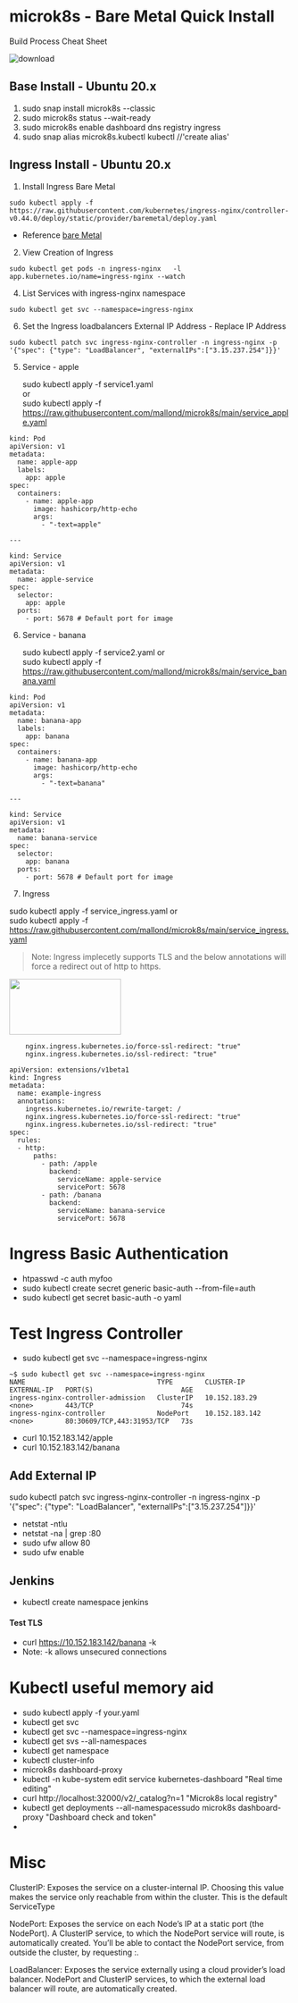 

# microk8s - Bare Metal Quick Install
Build Process Cheat Sheet  

![download](https://user-images.githubusercontent.com/993459/111545821-ea5d5880-8733-11eb-9352-d22f812e9fb0.png)

## Base Install - Ubuntu 20.x
1. sudo snap install microk8s --classic
2. sudo microk8s status --wait-ready
3. sudo microk8s enable dashboard dns registry ingress
4. sudo snap alias microk8s.kubectl kubectl    //'create alias'

## Ingress Install - Ubuntu 20.x

1. Install Ingress Bare Metal
```
sudo kubectl apply -f https://raw.githubusercontent.com/kubernetes/ingress-nginx/controller-v0.44.0/deploy/static/provider/baremetal/deploy.yaml
```
- Reference [bare Metal](https://kubernetes.github.io/ingress-nginx/deploy/#bare-metal)

2. View Creation of Ingress
```
sudo kubectl get pods -n ingress-nginx   -l app.kubernetes.io/name=ingress-nginx --watch
```
4. List Services with ingress-nginx namespace
```
sudo kubectl get svc --namespace=ingress-nginx
```
6. Set the Ingress loadbalancers External IP Address - Replace IP Address
```
sudo kubectl patch svc ingress-nginx-controller -n ingress-nginx -p '{"spec": {"type": "LoadBalancer", "externalIPs":["3.15.237.254"]}}'
```

5. Service -  apple

   sudo kubectl apply -f service1.yaml  
   or  
   sudo kubectl apply -f https://raw.githubusercontent.com/mallond/microk8s/main/service_apple.yaml  
   
```
kind: Pod
apiVersion: v1
metadata:
  name: apple-app
  labels:
    app: apple
spec:
  containers:
    - name: apple-app
      image: hashicorp/http-echo
      args:
        - "-text=apple"

---

kind: Service
apiVersion: v1
metadata:
  name: apple-service
spec:
  selector:
    app: apple
  ports:
    - port: 5678 # Default port for image
```

6. Service - banana

   sudo kubectl apply -f service2.yaml 
   or  
   sudo kubectl apply -f https://raw.githubusercontent.com/mallond/microk8s/main/service_banana.yaml  
   
   
```
kind: Pod
apiVersion: v1
metadata:
  name: banana-app
  labels:
    app: banana
spec:
  containers:
    - name: banana-app
      image: hashicorp/http-echo
      args:
        - "-text=banana"

---

kind: Service
apiVersion: v1
metadata:
  name: banana-service
spec:
  selector:
    app: banana
  ports:
    - port: 5678 # Default port for image
```

7. Ingress 

sudo kubectl apply -f service_ingress.yaml 
   or  
   sudo kubectl apply -f https://raw.githubusercontent.com/mallond/microk8s/main/service_ingress.yaml

> Note: Ingress implecetly supports TLS and the below annotations will force a redirect out of http to https.  
>
<img src="https://user-images.githubusercontent.com/993459/111708157-940b1b00-8802-11eb-81b3-f48a3a7c25b0.png" width="200" height="100"/>

```
    nginx.ingress.kubernetes.io/force-ssl-redirect: "true"
    nginx.ingress.kubernetes.io/ssl-redirect: "true"
```

```
apiVersion: extensions/v1beta1
kind: Ingress
metadata:
  name: example-ingress
  annotations:
    ingress.kubernetes.io/rewrite-target: /
    nginx.ingress.kubernetes.io/force-ssl-redirect: "true"
    nginx.ingress.kubernetes.io/ssl-redirect: "true"
spec:
  rules:
  - http:
      paths:
        - path: /apple
          backend:
            serviceName: apple-service
            servicePort: 5678
        - path: /banana
          backend:
            serviceName: banana-service
            servicePort: 5678

```
# Ingress Basic Authentication
- htpasswd -c auth myfoo 
- sudo kubectl create secret generic basic-auth --from-file=auth
- sudo kubectl get secret basic-auth -o yaml

# Test Ingress Controller

- sudo kubectl get svc --namespace=ingress-nginx
```
~$ sudo kubectl get svc --namespace=ingress-nginx
NAME                                 TYPE        CLUSTER-IP       EXTERNAL-IP   PORT(S)                      AGE
ingress-nginx-controller-admission   ClusterIP   10.152.183.29    <none>        443/TCP                      74s
ingress-nginx-controller             NodePort    10.152.183.142   <none>        80:30609/TCP,443:31953/TCP   73s
```
- curl 10.152.183.142/apple
- curl 10.152.183.142/banana

## Add External IP
sudo kubectl patch svc ingress-nginx-controller -n ingress-nginx -p '{"spec": {"type": "LoadBalancer", "externalIPs":["3.15.237.254"]}}'
- netstat -ntlu
- netstat -na | grep :80
- sudo ufw allow 80
- sudo ufw enable

## Jenkins
- kubectl create namespace jenkins

#### Test TLS
- curl https://10.152.183.142/banana -k
- Note: -k allows unsecured connections

# Kubectl useful memory aid
- sudo kubectl apply -f your.yaml  
- kubectl get svc  
- kubectl get svc --namespace=ingress-nginx
- kubectl get svs --all-namespaces
- kubectl get namespace
- kubectl cluster-info
- microk8s dashboard-proxy
- kubectl -n kube-system edit service kubernetes-dashboard    "Real time editing"
- curl http://localhost:32000/v2/_catalog?n=1                "Microk8s local registry"
- kubectl get deployments --all-namespacessudo microk8s dashboard-proxy "Dashboard check and token"
- 

# Misc
ClusterIP: Exposes the service on a cluster-internal IP. Choosing this value makes the service only reachable from within the cluster. This is the default ServiceType

NodePort: Exposes the service on each Node’s IP at a static port (the NodePort). A ClusterIP service, to which the NodePort service will route, is automatically created. You’ll be able to contact the NodePort service, from outside the cluster, by requesting <NodeIP>:<NodePort>.

LoadBalancer: Exposes the service externally using a cloud provider’s load balancer. NodePort and ClusterIP services, to which the external load balancer will route, are automatically created.


